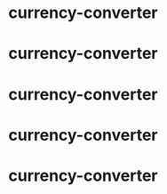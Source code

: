 # currency-converter
# currency-converter
# currency-converter
# currency-converter
# currency-converter
